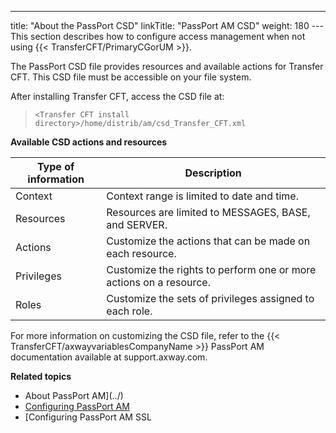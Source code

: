---
title: "About the PassPort CSD"
linkTitle: "PassPort AM CSD"
weight: 180
--- This section describes how to configure access management when not using {{< TransferCFT/PrimaryCGorUM  >}}.

The PassPort CSD file provides resources and available actions for Transfer CFT. This CSD file must be accessible on your file system.

After installing Transfer CFT, access the CSD file at:

> `<Transfer CFT install directory>/home/distrib/am/csd_Transfer_CFT.xml`

****Available <span id="CSD description"></span>CSD actions and resources****

| Type of information  | Description  |
| --- | --- |
| Context | Context range is limited to date and time. |
| Resources | Resources are limited to MESSAGES, BASE, and SERVER. |
| Actions | Customize the actions that can be made on each resource. |
| Privileges | Customize the rights to perform one or more actions on a resource. |
| Roles | Customize the sets of privileges assigned to each role. |

For more information on customizing the CSD file, refer to the {{< TransferCFT/axwayvariablesCompanyName  >}} PassPort
AM documentation available at support.axway.com.

****Related topics****

- About PassPort AM](../)
- [Configuring PassPort AM](../configure_passport_am)
- [Configuring PassPort AM SSL

